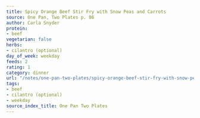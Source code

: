 ```yaml
---
title: Spicy Orange Beef Stir Fry with Snow Peas and Carrots
source: One Pan, Two Plates p. 86
author: Carla Snyder
protein:
- beef
vegetarian: false
herbs:
- cilantro (optional)
day_of_week: weekday
feeds: 2
rating: 1
category: dinner
url: "/notes/one-pan-two-plates/spicy-orange-beef-stir-fry-with-snow-peas-and-carrots.html"
tags:
- beef
- cilantro (optional)
- weekday
source_index_title: One Pan Two Plates
---
```



